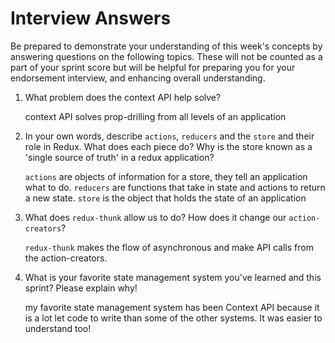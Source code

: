 # Interview Answers
Be prepared to demonstrate your understanding of this week's concepts by answering questions on the following topics. These will not be counted as a part of your sprint score but will be helpful for preparing you for your endorsement interview, and enhancing overall understanding.

1. What problem does the context API help solve?

    context API solves prop-drilling from all levels of an application

2. In your own words, describe `actions`, `reducers` and the `store` and their role in Redux. What does each piece do? Why is the store known as a 'single source of truth' in a redux application?

    `actions` are objects of information for a store, they tell an application what to do.
    `reducers` are functions that take in state and actions to return a new state.
    `store` is the object that holds the state of an application

3. What does `redux-thunk` allow us to do? How does it change our `action-creators`?

    `redux-thunk` makes the flow of asynchronous and make API calls from the action-creators.

4. What is your favorite state management system you've learned and this sprint? Please explain why!

    my favorite state management system has been Context API because it is a lot let code to write than some of the other systems. It was easier to understand too!